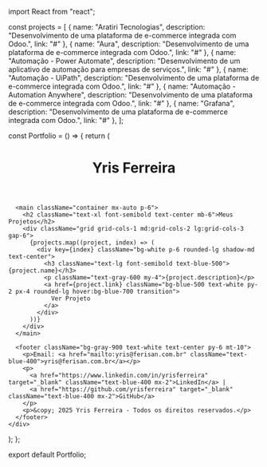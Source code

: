 import React from "react";

const projects = [
  { name: "Aratiri Tecnologias", description: "Desenvolvimento de uma plataforma de e-commerce integrada com Odoo.", link: "#" },
  { name: "Aura", description: "Desenvolvimento de uma plataforma de e-commerce integrada com Odoo.", link: "#" },
  { name: "Automação - Power Automate", description: "Desenvolvimento de um aplicativo de automação para empresas de serviços.", link: "#" },
  { name: "Automação - UiPath", description: "Desenvolvimento de uma plataforma de e-commerce integrada com Odoo.", link: "#" },
  { name: "Automação - Automation Anywhere", description: "Desenvolvimento de uma plataforma de e-commerce integrada com Odoo.", link: "#" },
  { name: "Grafana", description: "Desenvolvimento de uma plataforma de e-commerce integrada com Odoo.", link: "#" },
];

const Portfolio = () => {
  return (
    <div className="bg-gray-100 text-gray-900 min-h-screen">
      <header className="bg-blue-500 text-white text-center py-6">
        <h1 className="text-3xl font-bold">Yris Ferreira</h1>
      </header>

      <main className="container mx-auto p-6">
        <h2 className="text-xl font-semibold text-center mb-6">Meus Projetos</h2>
        <div className="grid grid-cols-1 md:grid-cols-2 lg:grid-cols-3 gap-6">
          {projects.map((project, index) => (
            <div key={index} className="bg-white p-6 rounded-lg shadow-md text-center">
              <h3 className="text-lg font-semibold text-blue-500">{project.name}</h3>
              <p className="text-gray-600 my-4">{project.description}</p>
              <a href={project.link} className="bg-blue-500 text-white py-2 px-4 rounded-lg hover:bg-blue-700 transition">
                Ver Projeto
              </a>
            </div>
          ))}
        </div>
      </main>

      <footer className="bg-gray-900 text-white text-center py-6 mt-10">
        <p>Email: <a href="mailto:yris@ferisan.com.br" className="text-blue-400">yris@ferisan.com.br</a></p>
        <p>
          <a href="https://www.linkedin.com/in/yrisferreira" target="_blank" className="text-blue-400 mx-2">LinkedIn</a> |
          <a href="https://github.com/yrisferreira" target="_blank" className="text-blue-400 mx-2">GitHub</a>
        </p>
        <p>&copy; 2025 Yris Ferreira - Todos os direitos reservados.</p>
      </footer>
    </div>
  );
};

export default Portfolio;
